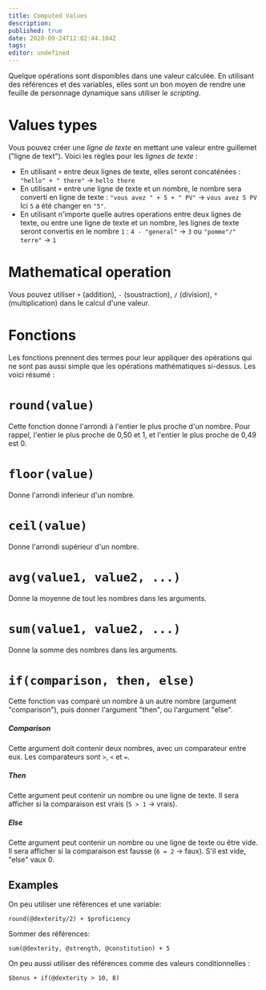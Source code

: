 ```yaml
---
title: Computed Values
description: 
published: true
date: 2020-09-24T12:02:44.104Z
tags: 
editor: undefined
---
```


Quelque opérations sont disponibles dans une valeur calculée. En utilisant des références et des variables, elles sont un bon moyen de rendre une feuille de personnage dynamique sans utiliser le *scripting*. 

# Values types
Vous pouvez créer une *ligne de texte* en mettant une valeur entre guillemet ("ligne de text"). Voici les règles pour les *lignes de texte* : 

* En utilisant `+` entre deux lignes de texte, elles seront concaténées :
`"hello" + " there"` -> `hello there`
* En utilisant `+` entre une ligne de texte et un nombre, le nombre sera converti en ligne de texte :
`"vous avez " + 5 + " PV"` -> `vous avez 5 PV`
Ici `5` a été changer en `"5"`.
* En utilisant n'importe quelle autres operations entre deux lignes de texte, ou entre une ligne de texte et un nombre, les lignes de texte seront convertis en le nombre `1` :
`4 - "general"` -> `3` ou `"pomme"/" terre"` -> `1`

# Mathematical operation
Vous pouvez utiliser `+` (addition), `-` (soustraction), `/` (division), `*` (multiplication) dans le calcul d'une valeur.

# Fonctions
Les fonctions prennent des termes pour leur appliquer des opérations qui ne sont pas aussi simple que les opérations mathématiques si-dessus. Les voici résumé :

# `round(value)`
Cette fonction donne l'arrondi à l'entier le plus proche d'un nombre. Pour rappel, l'entier le plus proche de 0,50 et 1, et l'entier le plus proche de 0,49 est 0.

# `floor(value)`
Donne l'arrondi inferieur d'un nombre.

# `ceil(value)`
Donne l'arrondi supérieur d'un nombre.

# `avg(value1, value2, ...)`
Donne la moyenne de tout les nombres dans les arguments.

# `sum(value1, value2, ...)`
Donne la somme des nombres dans les arguments.

# `if(comparison, then, else)`
Cette fonction vas comparé un nombre à un autre nombre (argument "comparison"), puis donner l'argument "then", ou l'argument "else".
##### Comparison
Cette argument doit contenir deux nombres, avec un comparateur entre eux. Les comparateurs sont `>`, `<` et `=`.
##### Then
Cette argument peut contenir un nombre ou une ligne de texte. Il sera afficher si la comparaison est vrais (`5 > 1` -> vrais).
##### Else
Cette argument peut contenir un nombre ou une ligne de texte ou être vide. Il sera afficher si la comparaison est fausse (`6 = 2` -> faux). S'il est vide, "else" vaux 0.

## Examples

On peu utiliser une références et une variable:
```
round(@dexterity/2) + $proficiency
```

Sommer des références:
```
sum(@dexterity, @strength, @constitution) + 5
```

On peu aussi utiliser des références comme des valeurs conditionnelles :
```
$bonus + if(@dexterity > 10, 8) 
```
